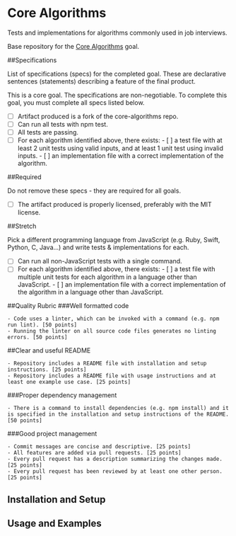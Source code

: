 # Core Algorithms

Tests and implementations for algorithms commonly used in job interviews.

Base repository for the [Core Algorithms](https://github.com/GuildCrafts/web-development-js/issues/123) goal.

##Specifications

List of specifications (specs) for the completed goal. These are declarative sentences (statements) describing a feature of the final product.

This is a core goal. The specifications are non-negotiable. To complete this goal, you must complete all specs listed below.

  - [ ] Artifact produced is a fork of the core-algorithms repo.
  - [ ] Can run all tests with npm test.
  - [ ] All tests are passing.
  - [ ] For each algorithm identified above, there exists:
        - [ ] a test file with at least 2 unit tests using valid inputs, and at least 1 unit test using invalid inputs.
        - [ ] an implementation file with a correct implementation of the algorithm.

##Required

Do not remove these specs - they are required for all goals.

  - [ ] The artifact produced is properly licensed, preferably with the MIT license.

##Stretch

Pick a different programming language from JavaScript (e.g. Ruby, Swift, Python, C, Java...) and write tests & implementations for each.

  - [ ] Can run all non-JavaScript tests with a single command.
  - [ ] For each algorithm identified above, there exists:
        - [ ] a test file with multiple unit tests for each algorithm in a language other than JavaScript.
        - [ ] an implementation file with a correct implementation of the algorithm in a language other than JavaScript.

##Quality Rubric
###Well formatted code

    - Code uses a linter, which can be invoked with a command (e.g. npm run lint). [50 points]
    - Running the linter on all source code files generates no linting errors. [50 points]

##Clear and useful README

    - Repository includes a README file with installation and setup instructions. [25 points]
    - Repository includes a README file with usage instructions and at least one example use case. [25 points]

###Proper dependency management

    - There is a command to install dependencies (e.g. npm install) and it is specified in the installation and setup instructions of the README. [50 points]

###Good project management

    - Commit messages are concise and descriptive. [25 points]
    - All features are added via pull requests. [25 points]
    - Every pull request has a description summarizing the changes made. [25 points]
    - Every pull request has been reviewed by at least one other person. [25 points]


## Installation and Setup

## Usage and Examples
